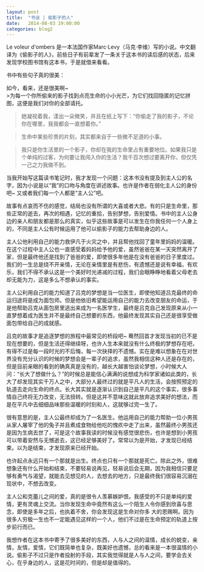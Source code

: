 ```yaml
---
layout: post
title:  "书谈 | 偷影子的人"
date:   2014-08-03 19:00:00
categories: blog2
---
```

Le voleur d'ombers 是一本法国作家Marc·Levy（马克·李维）写的小说。中文翻译为《偷影子的人》，前些日子有前辈发了一条关于这本书的读后感的状态，后来发现学校图书馆有这本书，于是就借来看看。

书中有些句子真的很美：
<figcaption>
如今，看来，还是很美啊~
</figcaption>
>为每一个你所偷来的影子找到点亮生命的小小光芒，为它们找回隐匿的记忆拼图，这便是我们对你的全部请托。

>她凝视着我，漾出一朵微笑，并且在纸上写下：“你偷走了我的影子，不论你在哪里，我我都会一直想着你。”

>生命中某些珍贵的片刻，其实都来自于一些微不足道的小事。

>我只是你生活里的一个影子，你却在我的生命里占有重要地位。如果我只是个单纯的过客，为何要让我闯入你的生活？我千百次想过要离开你，但仅凭一己之力我做不到。

当我开始写这篇读书笔记时，我才发现一个问题：这本书没有提及到主人公的名字，因为小说是以“我”的口吻与角度在讲述故事。也许是作者在弱化主人公的身份吧~ 又或者我们每一个人都是“主人公”吧。

故事有点哀而不伤的感觉，结局也没有所谓的大喜或者大悲。有的只是生命里，那些正常的逝去，再次的相遇，记忆的重拾，告别梦想，告别爱情。书中的主人公身边的亲人和朋友都是那么的真实，似乎这些故事是可以发生在你我任何一个人身上的，不同是主人公有时候运用了他可以偷影子的能力去帮助身边的人。

主人公他利用自己的能力救伊凡于火灾之中，并且帮他找回了童年里妈妈的温暖。在这个过程中主人公也一直感受着妈妈给予他的爱，虽然爸爸在某一天突然离开了家，但是最终他还是找到了爸爸的爱，即使很多年他是在没有爸爸的日子里度过。我们的一生总是绕不开亲情，无论在亲情里是有悲伤，有遗憾还是说有幸福，有欢乐，我们不得不承认这是一个美好时光递减的过程，我们会眼睁睁地看着父母老去却无能为力，这是多么不想承认的事实。

主人公利用自己的能力知道了吕克的梦想是当一位医生，即使他知道吕克最终的命运归途将是成为面包师。但是他依旧希望能运用自己的能力去改变朋友的命运，于是他帮助吕克从面包房里逃出来成为一名医学生，最终是吕克自己发现原来从小一直梦想着成为医生并不是最终自己想要的东西，他最终发现其实自己还是很享受做面包带给自己的成就感。

吕克的故事才是追逐梦想的旅程中最常见的桥段吧~ 蓦然回首才发现当初的已不是现在想要的，但是生活还得继续呀，也许人生本来就没有什么终极的梦想存在吧，有得不过是每一段时光的不后悔，每一次抉择的不遗憾。实在是难以想象在在对世界没有充分认识的时候的梦想会是一辈子的追求，虽然我相信这种人还是存在的，但是目前亲眼的看到的确真真是没有的，越长大越害怕谈论梦想，小时候大人问：“长大了想做什么？”的时候总是能信心满满的说想成为科学家诸如此类的，长大了却发现其实千万人之中，大部分人最终过的就是平凡人的生活，会按照预定的轨道去走向生命的终点。长大其实就是逐渐认识到自己是平凡的这个事实，很多事情自己终将无力改变，无法扭转。但是这并不意味这就此放弃追求美好的想法，而是在平凡中去细细品味那些温暖的时刻和人，这就够过完一生了。

很有意思的是，主人公最终却成为了一名医生。他运用自己的能力帮助一位小男孩从家人屠宰了他的兔子并且煮成食物给他吃的愧疚中走了出来，虽然最终小男孩还是因为生病去世了，可是这个故事我读的时候没有感觉很悲伤，也许是想到小男孩可以带着安然与无憾逝去，这已经足够美好了。常常以为是开始，才发现已经结束。以为是结束，才发现原来已经开始。

也许起点永远只有一个那就是出生。终点也只有一个那就是死亡。除此之外，很难想象还有什么开始和结束，不要轻易说再见，轻易说后会无期，因为我相信只要足够有勇气与渴望，就能去见想见的人，去想去的地方，只是最终我们很容易沉溺在现状中，不想去改变。

主人公和克蕾儿之间的爱，真的是很令人羡慕嫉妒恨。我感受的不只是单纯的爱情，更有灵魂上交流。当你发现生命中竟然有这么一个陌生人令你感到欣喜与思念，即使是多年之后，也执着不舍，你会发现这是生命对你多
大的恩赐啊。因为很多人穷极一生也不一定能遇见这样的一个人，他们不过是在生命预定的轨道上按步前行而已。


我想作者在这本书中寄予了很多美好的东西，人与人之间的温情，成长的蜕变，亲情，友情，爱情，它们既简单也复杂，既美好也遗憾，总的看来是一本很温情的小说。偷影子不过只是作者投射的手段，其实我觉得就是人与人之间，要学会去关心，在乎身边的人，这是花时间的，但是却是值得的。
